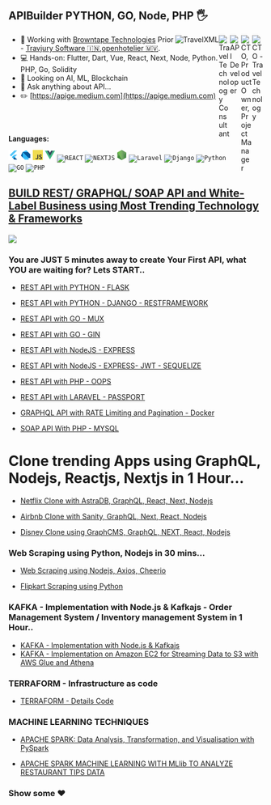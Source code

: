 ## APIBuilder PYTHON, GO, Node, PHP :raised_hand_with_fingers_splayed:


<a href="https://linkedin.com/in/travel-technology-cto" target=”_blank”>
<img align="right" alt="CTO - Travel Technology" width="22px" src="https://cdn.jsdelivr.net/npm/simple-icons@v3/icons/linkedin.svg" />
</a>
<a href="https://medium.com/@apige" target=”_blank”>
<img align="right" alt="CTO, Product Owner, Project Manager" width="22px" src="https://cdn.jsdelivr.net/npm/simple-icons@v3/icons/medium.svg" />
</a>
<a href="https://twitter.com/htngapi" target=”_blank”>
<img align="right" alt="API Developer" width="22px" src="https://cdn.jsdelivr.net/npm/simple-icons@v3/icons/twitter.svg" />
</a>

<a href="https://github.com/TravelXML" target=”_blank”>
<img align="right" alt="Travel Technology Consultant" width="22px" src="https://cdn.jsdelivr.net/npm/simple-icons@v3/icons/github.svg" />
</a>


<img src="https://komarev.com/ghpvc/?username=TravelXML&label=Views&color=blue&style=plastic" alt="TravelXML" align="right" /> 

- :necktie: Working with [Browntape Technologies](https://browntape.com/) Prior  - [Travjury Software :india:](https://www.travjury.com/),[openhotelier :maldives:](https://www.openhotelier.com/).
- :computer: Hands-on: Flutter, Dart, Vue, React, Next, Node, Python. PHP, Go, Solidity 
- :goggles: Looking on AI, ML, Blockchain
- :dart: Ask anything about API...
- ✏️ [https://apige.medium.com](https://apige.medium.com)


<br/>
<br/>

**Languages:**  

<code><img height="20" src="https://raw.githubusercontent.com/github/explore/80688e429a7d4ef2fca1e82350fe8e3517d3494d/topics/flutter/flutter.png" title ="Flutter"></code>
<code><img height="20" src="https://raw.githubusercontent.com/github/explore/80688e429a7d4ef2fca1e82350fe8e3517d3494d/topics/dart/dart.png" title ="Dart"></code>
<code><img height="20" src="https://raw.githubusercontent.com/github/explore/80688e429a7d4ef2fca1e82350fe8e3517d3494d/topics/javascript/javascript.png" title ="Javascript"></code>
<code><img height="20" src="https://raw.githubusercontent.com/github/explore/80688e429a7d4ef2fca1e82350fe8e3517d3494d/topics/vue/vue.png" title ="VUE"></code>
<code><img height="20" src="https://user-images.githubusercontent.com/8361967/145761480-a4c58bea-cc95-482b-9ad0-300387df49d3.png" title ="REACT"></code>
<code><img height="20" src="https://user-images.githubusercontent.com/8361967/145761483-e65c17ab-b1bf-4fe5-9545-83da097eba94.png" title ="NEXTJS"></code>
<code><img height="20" src="https://raw.githubusercontent.com/github/explore/80688e429a7d4ef2fca1e82350fe8e3517d3494d/topics/nodejs/nodejs.png" title ="NODE"></code> 
<code><img height="20" src="https://user-images.githubusercontent.com/8361967/138249015-3c9dbdc7-30ba-42f2-9498-c0931c50cf5e.png" title ="Laravel"></code> 
<code><img height="20" src="https://user-images.githubusercontent.com/8361967/138249446-5716f1d9-0761-435c-827d-b05cba209327.png" title ="Django"></code> 
<code><img height="20" src="https://user-images.githubusercontent.com/8361967/138249923-30a097b8-11eb-48a6-af15-078c7d6659a9.png" title ="Python"></code> 
<code><img height="20" src="https://user-images.githubusercontent.com/8361967/138250432-71d9a112-d037-442f-873c-4aea29bb952e.png" title ="GO"></code> 
<code><img height="20" src="https://user-images.githubusercontent.com/8361967/138253104-57a7783c-7b51-4083-a8c6-071ddcf366a1.png" title ="PHP"></code> 


## [BUILD REST/ GRAPHQL/ SOAP API and White-Label Business using Most Trending Technology & Frameworks](https://github.com/TravelXML/REST-API-WITH-PYTHON-PHP-NODEJS-GO-DJANGO-LARAVEL-LUMEN-Examples)

<a href="https://github.com/TravelXML/REST-API-WITH-PYTHON-PHP-NODEJS-GO-DJANGO-LARAVEL-LUMEN-Examples/" target=”_blank”>
  <img align="center" src="https://github.com/TravelXML/REST-API-WITH-PYTHON-PHP-NODEJS-GO-DJANGO-LARAVEL-LUMEN-Examples/blob/main/images/Build%20REST%20api.png" />

</a>

### You are JUST 5 minutes away to create Your First API, what YOU are waiting for? Lets START..

* [REST API with PYTHON - FLASK](https://github.com/TravelXML/REST-API-WITH-PYTHON-PHP-NODEJS-GO-DJANGO-LARAVEL-LUMEN-Examples/tree/main/PYTHON)
* [REST API with PYTHON - DJANGO - RESTFRAMEWORK](https://github.com/TravelXML/REST-API-WITH-PYTHON-PHP-NODEJS-GO-DJANGO-LARAVEL-LUMEN-Examples/tree/main/PYTHON-DJANGO-REST-FRAMEWORK)
* [REST API with GO - MUX](https://github.com/TravelXML/REST-API-WITH-PYTHON-PHP-NODEJS-GO-DJANGO-LARAVEL-LUMEN-Examples/tree/main/GOLANG-MUX)  

* [REST API with GO - GIN](https://github.com/TravelXML/REST-API-WITH-PYTHON-PHP-NODEJS-GO-DJANGO-LARAVEL-LUMEN-Examples/tree/main/GOLANG-GIN)
* [REST API with NodeJS - EXPRESS](https://github.com/TravelXML/REST-API-WITH-PYTHON-PHP-NODEJS-GO-DJANGO-LARAVEL-LUMEN-Examples/tree/main/NODEJS-EXPRESS-MYSQL)
* [REST API with NodeJS - EXPRESS- JWT - SEQUELlZE](https://github.com/TravelXML/REST-API-WITH-PYTHON-PHP-NODEJS-GO-DJANGO-LARAVEL-LUMEN-Examples/tree/main/NODEJS-EXPRESS-SEQUELlZE-JWT-AUTH)
* [REST API with PHP - OOPS](https://github.com/TravelXML/REST-API-WITH-PYTHON-PHP-NODEJS-GO-DJANGO-LARAVEL-LUMEN-Examples/tree/main/PHP-OOPS)  
* [REST API with LARAVEL - PASSPORT](https://github.com/TravelXML/REST-API-WITH-PYTHON-PHP-NODEJS-GO-DJANGO-LARAVEL-LUMEN-Examples/tree/main/LARAVEL-PASSPORT)
* [GRAPHQL API with RATE Limiting and Pagination - Docker](https://github.com/TravelXML/GraphQL-MySQL-API-with-JWT-Authentication-and-Rate-Limiting)
* [SOAP API With PHP - MYSQL](https://github.com/TravelXML/SOAP-API-MYSQL-PHP-PAGINATION/tree/main)


<!--<a href="https://github.com/TravelXML">
  <img align="center" src="https://github-readme-stats.vercel.app/api/top-langs/?username=TravelXML&theme=light&hide_langs_below=1" />
</a>
<a href="https://github.com/TravelXML">
 <img align="center" src="https://github-readme-stats.vercel.app/api?username=TravelXML&show_icons=true&theme=light&line_height=40" alt="API Developer's github stats"/>
</a>-->

#  Clone trending Apps using GraphQL, Nodejs, Reactjs, Nextjs in 1 Hour...

* [Netflix Clone with AstraDB, GraphQL, React, Next, Nodejs](https://github.com/TravelXML/NETFLIX-CLONE-WITH-ASTRADB-GRAPHQL)

* [Airbnb Clone with Sanity, GraphQL, Next, React, Nodejs](https://github.com/TravelXML/AIRBNB-CLONE-SANITY-NEXT-REACT)

* [Disney Clone using GraphCMS, GraphQL, NEXT, React, Nodejs](https://github.com/TravelXML/DISNEY-CLONE-USING-GRAPHCMS-GRAPHQL-NEXT-REACT)


###  Web Scraping using Python, Nodejs in 30 mins...

* [Web Scraping using Nodejs, Axios, Cheerio](https://github.com/TravelXML/WEB-SCRAPING)

* [Flipkart Scraping using Python](https://github.com/TravelXML/FLIPKART-PRODUCT-PRICE-SCRAPPING)


### KAFKA - Implementation with Node.js & Kafkajs - Order Management System / Inventory management System in 1 Hour..

* [KAFKA - Implementation with Node.js & Kafkajs](https://github.com/TravelXML/KAFKA)
* [KAFKA - Implementation on Amazon EC2 for Streaming Data to S3 with AWS Glue and Athena](https://github.com/TravelXML/KAFKA-PYTHON-AWS-CRAWLER-AMAZON-ATHENA)


### TERRAFORM - Infrastructure as code    

* [TERRAFORM - Details Code](https://github.com/TravelXML/TERRAFORM-DETAIL-CODES)

### MACHINE LEARNING TECHNIQUES

* [APACHE SPARK: Data Analysis, Transformation, and Visualisation with PySpark](https://github.com/TravelXML/APACHE-SPARK-PYSPARK-DATABRICKS)
  
* [APACHE SPARK MACHINE LEARNING WITH MLlib TO ANALYZE RESTAURANT TIPS DATA](https://github.com/TravelXML/APACHE-SPARK-PYSPARK-DATABRICKS-MACHINE-LEARNING-MLIB)










<div>


### Show some :hearts:
  
             
</div>
